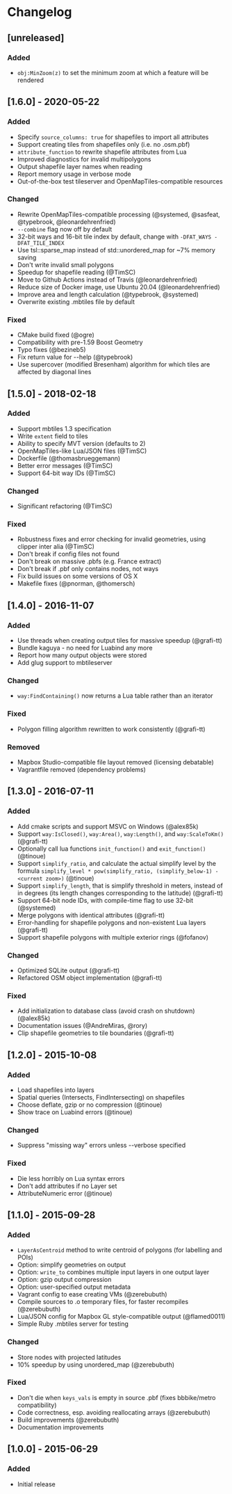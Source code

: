 # Changelog

## [unreleased]

### Added

- `obj:MinZoom(z)` to set the minimum zoom at which a feature will be rendered

## [1.6.0] - 2020-05-22

### Added
- Specify `source_columns: true` for shapefiles to import all attributes
- Support creating tiles from shapefiles only (i.e. no .osm.pbf)
- `attribute_function` to rewrite shapefile attributes from Lua
- Improved diagnostics for invalid multipolygons
- Output shapefile layer names when reading
- Report memory usage in verbose mode
- Out-of-the-box test tileserver and OpenMapTiles-compatible resources

### Changed
- Rewrite OpenMapTiles-compatible processing (@systemed, @sasfeat, @typebrook, @leonardehrenfried)
- `--combine` flag now off by default
- 32-bit ways and 16-bit tile index by default, change with `-DFAT_WAYS -DFAT_TILE_INDEX`
- Use tsl::sparse_map instead of std::unordered_map for ~7% memory saving
- Don't write invalid small polygons
- Speedup for shapefile reading (@TimSC)
- Move to Github Actions instead of Travis (@leonardehrenfried)
- Reduce size of Docker image, use Ubuntu 20.04 (@leonardehrenfried)
- Improve area and length calculation (@typebrook, @systemed)
- Overwrite existing .mbtiles file by default

### Fixed
- CMake build fixed (@ogre)
- Compatibility with pre-1.59 Boost Geometry
- Typo fixes (@bezineb5)
- Fix return value for --help (@typebrook)
- Use supercover (modified Bresenham) algorithm for which tiles are affected by diagonal lines

## [1.5.0] - 2018-02-18

### Added
- Support mbtiles 1.3 specification
- Write `extent` field to tiles
- Ability to specify MVT version (defaults to 2)
- OpenMapTiles-like Lua/JSON files (@TimSC)
- Dockerfile (@thomasbrueggemann)
- Better error messages (@TimSC)
- Support 64-bit way IDs (@TimSC)

### Changed
- Significant refactoring (@TimSC)

### Fixed
- Robustness fixes and error checking for invalid geometries, using clipper inter alia (@TimSC)
- Don't break if config files not found
- Don't break on massive .pbfs (e.g. France extract)
- Don't break if .pbf only contains nodes, not ways
- Fix build issues on some versions of OS X
- Makefile fixes (@pnorman, @thomersch)

## [1.4.0] - 2016-11-07

### Added
- Use threads when creating output tiles for massive speedup (@grafi-tt)
- Bundle kaguya - no need for Luabind any more
- Report how many output objects were stored
- Add glug support to mbtileserver

### Changed
- `way:FindContaining()` now returns a Lua table rather than an iterator

### Fixed
- Polygon filling algorithm rewritten to work consistently (@grafi-tt)

### Removed
- Mapbox Studio-compatible file layout removed (licensing debatable)
- Vagrantfile removed (dependency problems)

## [1.3.0] - 2016-07-11

### Added
- Add cmake scripts and support MSVC on Windows (@alex85k)
- Support `way:IsClosed()`, `way:Area()`, `way:Length()`, and `way:ScaleToKm()` (@grafi-tt)
- Optionally call lua functions `init_function()` and `exit_function()` (@tinoue)
- Support `simplify_ratio`, and calculate the actual simplify level by
  the formula `simplify_level * pow(simplify_ratio, (simplify_below-1) - <current zoom>)` (@tinoue)
- Support `simplify_length`, that is simplify threshold in meters, instead of in degrees (its length changes corresponding to the latitude) (@grafi-tt)
- Support 64-bit node IDs, with compile-time flag to use 32-bit (@systemed)
- Merge polygons with identical attributes (@grafi-tt)
- Error-handling for shapefile polygons and non-existent Lua layers (@grafi-tt)
- Support shapefile polygons with multiple exterior rings (@fofanov)

### Changed
- Optimized SQLite output (@grafi-tt)
- Refactored OSM object implementation (@grafi-tt)

### Fixed
- Add initialization to database class (avoid crash on shutdown) (@alex85k)
- Documentation issues (@AndreMiras, @rory)
- Clip shapefile geometries to tile boundaries (@grafi-tt)

## [1.2.0] - 2015-10-08

### Added
- Load shapefiles into layers
- Spatial queries (Intersects, FindIntersecting) on shapefiles
- Choose deflate, gzip or no compression (@tinoue)
- Show trace on Luabind errors (@tinoue)

### Changed
- Suppress "missing way" errors unless --verbose specified

### Fixed
- Die less horribly on Lua syntax errors
- Don't add attributes if no Layer set
- AttributeNumeric error (@tinoue)

## [1.1.0] - 2015-09-28

### Added
- `LayerAsCentroid` method to write centroid of polygons (for labelling and POIs)
- Option: simplify geometries on output
- Option: `write_to` combines multiple input layers in one output layer
- Option: gzip output compression
- Option: user-specified output metadata
- Vagrant config to ease creating VMs (@zerebubuth)
- Compile sources to .o temporary files, for faster recompiles (@zerebubuth)
- Lua/JSON config for Mapbox GL style-compatible output (@flamed0011)
- Simple Ruby .mbtiles server for testing

### Changed
- Store nodes with projected latitudes
- 10% speedup by using unordered_map (@zerebubuth)

### Fixed
- Don't die when `keys_vals` is empty in source .pbf (fixes bbbike/metro compatibility)
- Code correctness, esp. avoiding reallocating arrays (@zerebubuth)
- Build improvements (@zerebubuth)
- Documentation improvements

## [1.0.0] - 2015-06-29

### Added
- Initial release
